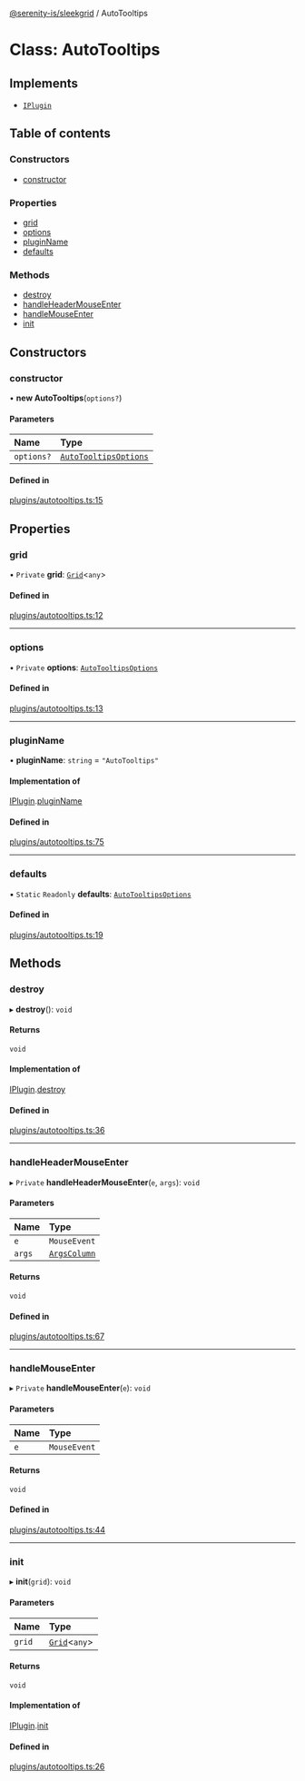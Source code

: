 [@serenity-is/sleekgrid](../README.md) / AutoTooltips

# Class: AutoTooltips

## Implements

- [`IPlugin`](../interfaces/IPlugin.md)

## Table of contents

### Constructors

- [constructor](AutoTooltips.md#constructor)

### Properties

- [grid](AutoTooltips.md#grid)
- [options](AutoTooltips.md#options)
- [pluginName](AutoTooltips.md#pluginname)
- [defaults](AutoTooltips.md#defaults)

### Methods

- [destroy](AutoTooltips.md#destroy)
- [handleHeaderMouseEnter](AutoTooltips.md#handleheadermouseenter)
- [handleMouseEnter](AutoTooltips.md#handlemouseenter)
- [init](AutoTooltips.md#init)

## Constructors

### constructor

• **new AutoTooltips**(`options?`)

#### Parameters

| Name | Type |
| :------ | :------ |
| `options?` | [`AutoTooltipsOptions`](../interfaces/AutoTooltipsOptions.md) |

#### Defined in

[plugins/autotooltips.ts:15](https://github.com/serenity-is/sleekgrid/blob/master/src/plugins/autotooltips.ts#line&#x3D;15)

## Properties

### grid

• `Private` **grid**: [`Grid`](Grid.md)<`any`\>

#### Defined in

[plugins/autotooltips.ts:12](https://github.com/serenity-is/sleekgrid/blob/master/src/plugins/autotooltips.ts#line&#x3D;12)

___

### options

• `Private` **options**: [`AutoTooltipsOptions`](../interfaces/AutoTooltipsOptions.md)

#### Defined in

[plugins/autotooltips.ts:13](https://github.com/serenity-is/sleekgrid/blob/master/src/plugins/autotooltips.ts#line&#x3D;13)

___

### pluginName

• **pluginName**: `string` = `"AutoTooltips"`

#### Implementation of

[IPlugin](../interfaces/IPlugin.md).[pluginName](../interfaces/IPlugin.md#pluginname)

#### Defined in

[plugins/autotooltips.ts:75](https://github.com/serenity-is/sleekgrid/blob/master/src/plugins/autotooltips.ts#line&#x3D;75)

___

### defaults

▪ `Static` `Readonly` **defaults**: [`AutoTooltipsOptions`](../interfaces/AutoTooltipsOptions.md)

#### Defined in

[plugins/autotooltips.ts:19](https://github.com/serenity-is/sleekgrid/blob/master/src/plugins/autotooltips.ts#line&#x3D;19)

## Methods

### destroy

▸ **destroy**(): `void`

#### Returns

`void`

#### Implementation of

[IPlugin](../interfaces/IPlugin.md).[destroy](../interfaces/IPlugin.md#destroy)

#### Defined in

[plugins/autotooltips.ts:36](https://github.com/serenity-is/sleekgrid/blob/master/src/plugins/autotooltips.ts#line&#x3D;36)

___

### handleHeaderMouseEnter

▸ `Private` **handleHeaderMouseEnter**(`e`, `args`): `void`

#### Parameters

| Name | Type |
| :------ | :------ |
| `e` | `MouseEvent` |
| `args` | [`ArgsColumn`](../interfaces/ArgsColumn.md) |

#### Returns

`void`

#### Defined in

[plugins/autotooltips.ts:67](https://github.com/serenity-is/sleekgrid/blob/master/src/plugins/autotooltips.ts#line&#x3D;67)

___

### handleMouseEnter

▸ `Private` **handleMouseEnter**(`e`): `void`

#### Parameters

| Name | Type |
| :------ | :------ |
| `e` | `MouseEvent` |

#### Returns

`void`

#### Defined in

[plugins/autotooltips.ts:44](https://github.com/serenity-is/sleekgrid/blob/master/src/plugins/autotooltips.ts#line&#x3D;44)

___

### init

▸ **init**(`grid`): `void`

#### Parameters

| Name | Type |
| :------ | :------ |
| `grid` | [`Grid`](Grid.md)<`any`\> |

#### Returns

`void`

#### Implementation of

[IPlugin](../interfaces/IPlugin.md).[init](../interfaces/IPlugin.md#init)

#### Defined in

[plugins/autotooltips.ts:26](https://github.com/serenity-is/sleekgrid/blob/master/src/plugins/autotooltips.ts#line&#x3D;26)
